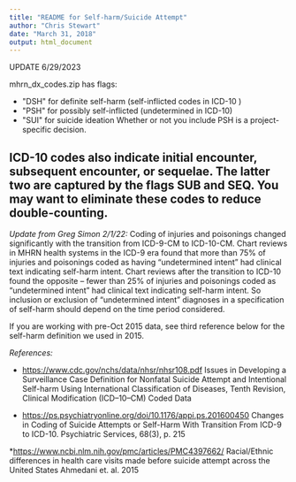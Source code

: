 ```yaml
---
title: "README for Self-harm/Suicide Attempt"
author: "Chris Stewart"
date: "March 31, 2018"
output: html_document
---
```

UPDATE 6/29/2023

mhrn_dx_codes.zip has flags:
 * "DSH" for definite self-harm (self-inflicted codes in ICD-10 ) 
 * "PSH" for possibly self-inflicted (undetermined in ICD-10)  
 * "SUI" for suicide ideation 
Whether or not you include PSH is a project-specific decision.

ICD-10 codes also indicate initial encounter, subsequent encounter, or sequelae.  The latter two are captured by the flags SUB and SEQ.  You may want to eliminate these codes to reduce double-counting.
---

*Update from Greg Simon 2/1/22:*
Coding of injuries and poisonings changed significantly with the transition from ICD-9-CM to ICD-10-CM.  Chart reviews in MHRN health systems in the ICD-9 era found that more than 75% of injuries and poisonings coded as having “undetermined intent” had clinical text indicating self-harm intent.  Chart reviews after the transition to ICD-10 found the opposite – fewer than 25% of injuries and poisonings coded as “undetermined intent” had clinical text indicating self-harm intent.  So inclusion or exclusion of “undetermined intent” diagnoses in a specification of self-harm should depend on the time period considered.

If you are working with pre-Oct 2015 data, see third reference below for the self-harm definition we used in 2015.


*References:*

* https://www.cdc.gov/nchs/data/nhsr/nhsr108.pdf
Issues in Developing a Surveillance Case Definition for Nonfatal Suicide Attempt and Intentional Self-harm Using International Classification of Diseases, Tenth Revision, Clinical Modification (ICD–10–CM) Coded Data 

* https://ps.psychiatryonline.org/doi/10.1176/appi.ps.201600450
Changes in Coding of Suicide Attempts or Self-Harm With Transition From ICD-9 to ICD-10. Psychiatric Services, 68(3), p. 215

*https://www.ncbi.nlm.nih.gov/pmc/articles/PMC4397662/
Racial/Ethnic differences in health care visits made before suicide attempt across the United States
Ahmedani et. al. 2015

